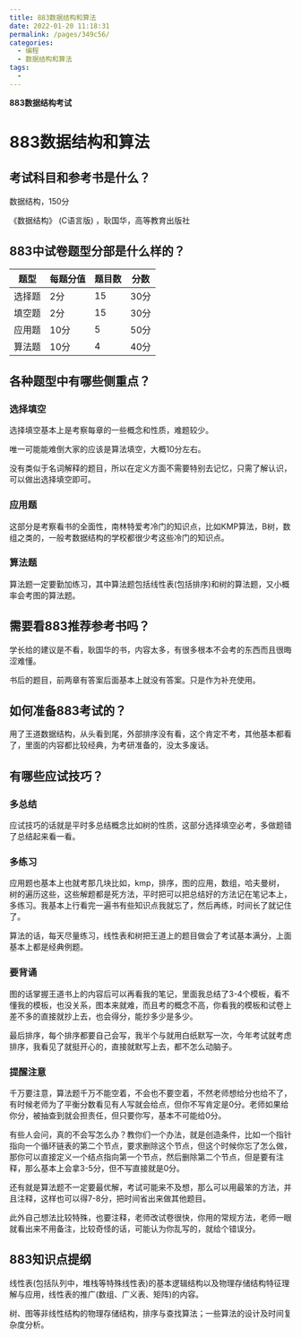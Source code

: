```yaml
---
title: 883数据结构和算法
date: 2022-01-20 11:18:31
permalink: /pages/349c56/
categories:
  - 编程
  - 数据结构和算法
tags:
  - 
---
```

**883数据结构考试**



# 883数据结构和算法

## 考试科目和参考书是什么？

数据结构，150分

《数据结构》 (C语言版) ，耿国华，高等教育出版社



## 883中试卷题型分部是什么样的？

| 题型   | 每题分值 | 题目数 | 分数 |
| ------ | -------- | ------ | ---- |
| 选择题 | 2分      | 15     | 30分 |
| 填空题 | 2分      | 15     | 30分 |
| 应用题 | 10分     | 5      | 50分 |
| 算法题 | 10分     | 4      | 40分 |



## 各种题型中有哪些侧重点？

### 选择填空

选择填空基本上是考察每章的一些概念和性质，难题较少。

唯一可能能难倒大家的应该是算法填空，大概10分左右。

没有类似于名词解释的题目，所以在定义方面不需要特别去记忆，只需了解认识，可以做出选择填空即可。



### 应用题

这部分是考察看书的全面性，南林特爱考冷门的知识点，比如KMP算法，B树，数组之类的，一般考数据结构的学校都很少考这些冷门的知识点。



### 算法题

算法题一定要勤加练习，其中算法题包括线性表(包括排序)和树的算法题，又小概率会考图的算法题。



## 需要看883推荐参考书吗？

学长给的建议是不看，耿国华的书，内容太多，有很多根本不会考的东西而且很晦涩难懂。

书后的题目，前两章有答案后面基本上就没有答案。只是作为补充使用。



## 如何准备883考试的？

用了王道数据结构，从头看到尾，外部排序没有看，这个肯定不考，其他基本都看了，里面的内容都比较经典，为考研准备的，没太多废话。



## 有哪些应试技巧？

### 多总结

应试技巧的话就是平时多总结概念比如树的性质，这部分选择填空必考，多做题错了总结起来看一看。



### 多练习

应用题也基本上也就考那几块比如，kmp，排序，图的应用，数组，哈夫曼树，树的遍历这些，这些解题都是死方法，平时把可以把总结好的方法记在笔记本上，多练习。我基本上行看完一遍书有些知识点我就忘了，然后再练，时间长了就记住了。

算法的话，每天尽量练习，线性表和树把王道上的题目做会了考试基本满分，上面基本上都是经典例题。



### 要背诵

图的话掌握王道书上的内容后可以再看我的笔记，里面我总结了3-4个模板，看不懂我的模板，也没关系，图本来就难，而且考的概念不高，你看我的模板和试卷上差不多的直接就抄上去，也会得分，能抄多少是多少。

最后排序，每个排序都要自己会写，我半个与就用白纸默写一次，今年考试就考虑排序，我看见了就挺开心的，直接就默写上去，都不怎么动脑子。



### 提醒注意

千万要注意，算法题千万不能空着，不会也不要空着，不然老师想给分也给不了，有时候老师为了平衡分数看见有人写就会给点，但你不写肯定是0分。老师如果给你分，被抽查到就会担责任，但只要你写，基本不可能给0分。

有些人会问，真的不会写怎么办？教你们一个办法，就是创造条件，比如一个指针指向一个循环链表的第二个节点，要求删除这个节点，但这个时候你忘了怎么做，那你可以直接定义一个结点指向第一个节点，然后删除第二个节点，但是要有注释，那么基本上会拿3-5分，但不写直接就是0分。

还有就是算法题不一定要最优解，考试可能来不及想，那么可以用最笨的方法，并且注释，这样也可以得7-8分，把时间省出来做其他题目。

此外自己想法比较特殊，也要注释，老师改试卷很快，你用的常规方法，老师一眼就看出来不用备注，比较奇怪的话，可能认为你乱写的，就给个错误分。



## 883知识点提纲

线性表(包括队列中，堆栈等特殊线性表)的基本逻辑结构以及物理存储结构特征理解与应用，线性表的推广(数组、广义表、矩阵)的内容。

树、图等非线性结构的物理存储结构，排序与查找算法；一些算法的设计及时间复杂度分析。

